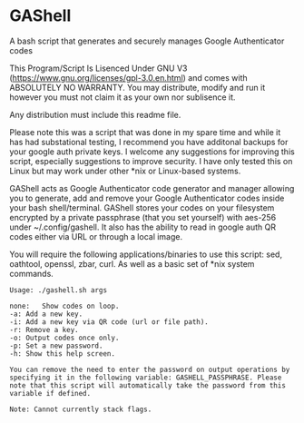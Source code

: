 # GAShell
A bash script that generates and securely manages Google Authenticator codes

This Program/Script Is Lisenced Under GNU V3 (https://www.gnu.org/licenses/gpl-3.0.en.html) and comes with ABSOLUTELY NO WARRANTY. You may distribute, modify and run it however you must not claim it as your own nor sublisence it.

Any distribution must include this readme file.

Please note this was a script that was done in my spare time and while it has had substational testing, I recommend you have additonal backups for your google auth private keys. I welcome any suggestions for improving this script, especially suggestions to improve security. I have only tested this on Linux but may work under other *nix or Linux-based systems.

GAShell acts as Google Authenticator code generator and manager allowing you to generate, add and remove your Google Authenticator codes inside your bash shell/terminal. GAShell stores your codes on your filesystem encrypted by a private passphrase (that you set yourself) with aes-256 under ~/.config/gashell. It also has the ability to read in google auth QR codes either via URL or through a local image.

You will require the following applications/binaries to use this script: sed, oathtool, openssl, zbar, curl. As well as a basic set of *nix system commands.

    Usage: ./gashell.sh args

    none:   Show codes on loop.
    -a: Add a new key.
    -i: Add a new key via QR code (url or file path).
    -r: Remove a key.
    -o: Output codes once only.
    -p: Set a new password.
    -h: Show this help screen.

    You can remove the need to enter the password on output operations by specifying it in the following variable: GASHELL_PASSPHRASE. Please note that this script will automatically take the password from this variable if defined.

    Note: Cannot currently stack flags.
